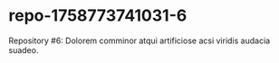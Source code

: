 # repo-1758773741031-6
Repository #6: Dolorem comminor atqui artificiose acsi viridis audacia suadeo.
